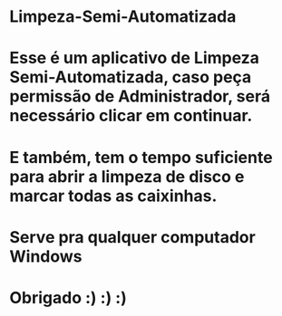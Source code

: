 # Limpeza-Semi-Automatizada


# Esse é um aplicativo de Limpeza Semi-Automatizada, caso peça permissão de Administrador, será necessário clicar em continuar.


# E também, tem o tempo suficiente para abrir a limpeza de disco e marcar todas as caixinhas.


# Serve pra qualquer computador Windows


# Obrigado :) :) :)
